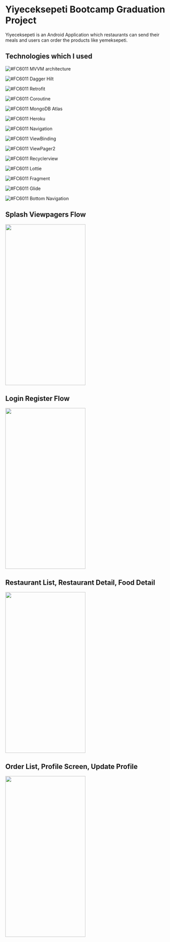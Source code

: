# Yiyeceksepeti Bootcamp Graduation Project
Yiyeceksepeti is an Android Application which restaurants can send their meals and users can order the products like yemeksepeti.

## Technologies which I used

![#FC6011](https://via.placeholder.com/15/FC6011/000000?text=+) MVVM architecture

![#FC6011](https://via.placeholder.com/15/FC6011/000000?text=+) Dagger Hilt

![#FC6011](https://via.placeholder.com/15/FC6011/000000?text=+) Retrofit

![#FC6011](https://via.placeholder.com/15/FC6011/000000?text=+) Coroutine

![#FC6011](https://via.placeholder.com/15/FC6011/000000?text=+) MongoDB Atlas

![#FC6011](https://via.placeholder.com/15/FC6011/000000?text=+) Heroku

![#FC6011](https://via.placeholder.com/15/FC6011/000000?text=+) Navigation

![#FC6011](https://via.placeholder.com/15/FC6011/000000?text=+) ViewBinding

![#FC6011](https://via.placeholder.com/15/FC6011/000000?text=+) ViewPager2

![#FC6011](https://via.placeholder.com/15/FC6011/000000?text=+) Recyclerview

![#FC6011](https://via.placeholder.com/15/FC6011/000000?text=+) Lottie

![#FC6011](https://via.placeholder.com/15/FC6011/000000?text=+) Fragment

![#FC6011](https://via.placeholder.com/15/FC6011/000000?text=+) Glide

![#FC6011](https://via.placeholder.com/15/FC6011/000000?text=+) Bottom Navigation

## Splash Viewpagers Flow

<img src="https://user-images.githubusercontent.com/52356960/130366237-ead37215-0c5c-4a3e-b160-c8ef1e85cf17.gif" width="250" height="500" />

## Login Register Flow

<img src="https://user-images.githubusercontent.com/52356960/130366293-ce664fb8-6f72-42c0-869a-6589fbb54117.gif" width="250" height="500" />

## Restaurant List, Restaurant Detail, Food Detail

<img src="https://user-images.githubusercontent.com/52356960/130366413-2c57b6a6-4c49-48e1-8b5c-b00f3c2ba9ea.gif" width="250" height="500" />

## Order List, Profile Screen, Update Profile

<img src="https://user-images.githubusercontent.com/52356960/130366477-c2b54503-19a4-4c56-94ec-f0b60c00a8ac.gif" width="250" height="500" />



